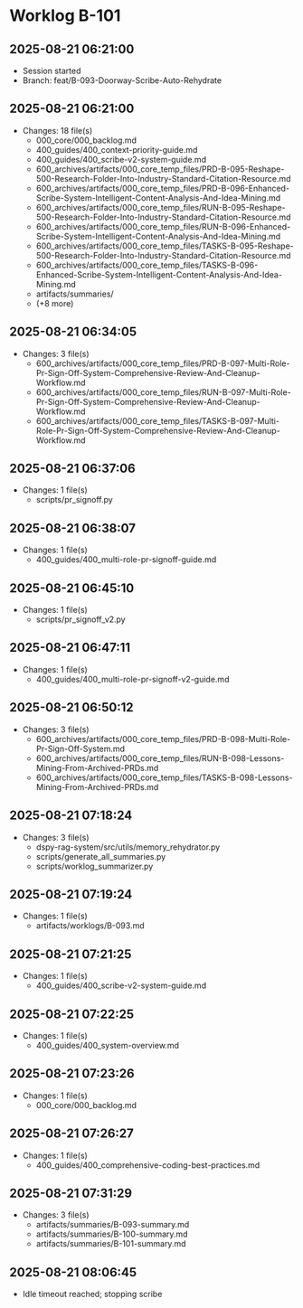 # Worklog B-101

## 2025-08-21 06:21:00

- Session started
- Branch: feat/B-093-Doorway-Scribe-Auto-Rehydrate

## 2025-08-21 06:21:00

- Changes: 18 file(s)
  - 000_core/000_backlog.md
  - 400_guides/400_context-priority-guide.md
  - 400_guides/400_scribe-v2-system-guide.md
  - 600_archives/artifacts/000_core_temp_files/PRD-B-095-Reshape-500-Research-Folder-Into-Industry-Standard-Citation-Resource.md
  - 600_archives/artifacts/000_core_temp_files/PRD-B-096-Enhanced-Scribe-System-Intelligent-Content-Analysis-And-Idea-Mining.md
  - 600_archives/artifacts/000_core_temp_files/RUN-B-095-Reshape-500-Research-Folder-Into-Industry-Standard-Citation-Resource.md
  - 600_archives/artifacts/000_core_temp_files/RUN-B-096-Enhanced-Scribe-System-Intelligent-Content-Analysis-And-Idea-Mining.md
  - 600_archives/artifacts/000_core_temp_files/TASKS-B-095-Reshape-500-Research-Folder-Into-Industry-Standard-Citation-Resource.md
  - 600_archives/artifacts/000_core_temp_files/TASKS-B-096-Enhanced-Scribe-System-Intelligent-Content-Analysis-And-Idea-Mining.md
  - artifacts/summaries/
  - (+8 more)

## 2025-08-21 06:34:05

- Changes: 3 file(s)
  - 600_archives/artifacts/000_core_temp_files/PRD-B-097-Multi-Role-Pr-Sign-Off-System-Comprehensive-Review-And-Cleanup-Workflow.md
  - 600_archives/artifacts/000_core_temp_files/RUN-B-097-Multi-Role-Pr-Sign-Off-System-Comprehensive-Review-And-Cleanup-Workflow.md
  - 600_archives/artifacts/000_core_temp_files/TASKS-B-097-Multi-Role-Pr-Sign-Off-System-Comprehensive-Review-And-Cleanup-Workflow.md

## 2025-08-21 06:37:06

- Changes: 1 file(s)
  - scripts/pr_signoff.py

## 2025-08-21 06:38:07

- Changes: 1 file(s)
  - 400_guides/400_multi-role-pr-signoff-guide.md

## 2025-08-21 06:45:10

- Changes: 1 file(s)
  - scripts/pr_signoff_v2.py

## 2025-08-21 06:47:11

- Changes: 1 file(s)
  - 400_guides/400_multi-role-pr-signoff-v2-guide.md

## 2025-08-21 06:50:12

- Changes: 3 file(s)
  - 600_archives/artifacts/000_core_temp_files/PRD-B-098-Multi-Role-Pr-Sign-Off-System.md
  - 600_archives/artifacts/000_core_temp_files/RUN-B-098-Lessons-Mining-From-Archived-PRDs.md
  - 600_archives/artifacts/000_core_temp_files/TASKS-B-098-Lessons-Mining-From-Archived-PRDs.md

## 2025-08-21 07:18:24

- Changes: 3 file(s)
  - dspy-rag-system/src/utils/memory_rehydrator.py
  - scripts/generate_all_summaries.py
  - scripts/worklog_summarizer.py

## 2025-08-21 07:19:24

- Changes: 1 file(s)
  - artifacts/worklogs/B-093.md

## 2025-08-21 07:21:25

- Changes: 1 file(s)
  - 400_guides/400_scribe-v2-system-guide.md

## 2025-08-21 07:22:25

- Changes: 1 file(s)
  - 400_guides/400_system-overview.md

## 2025-08-21 07:23:26

- Changes: 1 file(s)
  - 000_core/000_backlog.md

## 2025-08-21 07:26:27

- Changes: 1 file(s)
  - 400_guides/400_comprehensive-coding-best-practices.md

## 2025-08-21 07:31:29

- Changes: 3 file(s)
  - artifacts/summaries/B-093-summary.md
  - artifacts/summaries/B-100-summary.md
  - artifacts/summaries/B-101-summary.md

## 2025-08-21 08:06:45

- Idle timeout reached; stopping scribe
